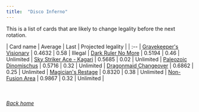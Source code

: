 ```yaml
---
title:  "Disco Inferno"
---
```


This is a list of cards that are likely to change legality before the next rotation.

| Card name | Average | Last | Projected legality |
| :-- |
[Gravekeeper's Visionary](https://db.ygoprodeck.com/card/?search=Gravekeeper's%20Visionary) | 0.4632 | 0.58 | Illegal |
[Dark Ruler No More](https://db.ygoprodeck.com/card/?search=Dark%20Ruler%20No%20More) | 0.5194 | 0.46 | Unlimited |
[Sky Striker Ace - Kagari](https://db.ygoprodeck.com/card/?search=Sky%20Striker%20Ace%20-%20Kagari) | 0.5685 | 0.02 | Unlimited |
[Paleozoic Dinomischus](https://db.ygoprodeck.com/card/?search=Paleozoic%20Dinomischus) | 0.5716 | 0.32 | Unlimited |
[Dragonmaid Changeover](https://db.ygoprodeck.com/card/?search=Dragonmaid%20Changeover) | 0.6862 | 0.25 | Unlimited |
[Magician's Restage](https://db.ygoprodeck.com/card/?search=Magician's%20Restage) | 0.8320 | 0.38 | Unlimited |
[Non-Fusion Area](https://db.ygoprodeck.com/card/?search=Non-Fusion%20Area) | 0.9867 | 0.32 | Unlimited |

<br>

###### [Back home](index)